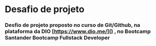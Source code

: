 # Desafio de projeto

### Desfio de projeto proposto no curso de Git/Github, na plataforma da DIO [https://www.dio.me/]() , no **Bootcamp** Santander Bootcamp Fullstack Developer 
